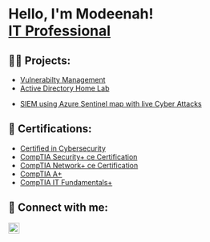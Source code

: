 <h1>Hello, I'm Modeenah! <br/> <a href="https://www.linkedin.com/in/Modeenahadeyemo/">IT Professional</a>

<h2>👨‍💻 Projects:</h2>
  
- [Vulnerabilty Management](https://github.com/mun4h/Vulnerabiltymanagement)
- [Active Directory Home Lab](https://github.com/mun4h/ActiveDirectoryUserCreation)
<!-- (https://github.com/joshmadakor1/AD_PS)

-->
- [SIEM using Azure Sentinel map with live Cyber Attacks](https://github.com/mun4h/SIEM--Azure-Sentinel)

 
<h2> 🤳 Certifications:</h2>
  
   - [Certified in Cybersecurity](https://www.credly.com/badges/e6280f3d-01be-4454-ac20-cb2c10d3dc08/public_url)
   - [CompTIA Security+ ce Certification](https://www.youracclaim.com/badges/19503404-cb15-492e-87fa-6f436d8cc28c/linked_in_profile)
   - [CompTIA Network+ ce Certification](https://www.youracclaim.com/badges/973ed780-5153-40be-9b77-460ff3af68b7/linked_in_profile)
   - [CompTIA A+](https://www.youracclaim.com/badges/1386c70c-b0bb-4437-84df-7a240d6002e2/linked_in_profile)
   - [CompTIA IT Fundamentals+](https://www.youracclaim.com/badges/d0acb2e0-6a62-4c7f-83ed-be4d555d4413/linked_in_profile)


 

<h2> 🤳 Connect with me:</h2>


[<img align="left" alt="ModeenahAdeyemo | LinkedIn" width="22px" src="https://cdn.jsdelivr.net/npm/simple-icons@v3/icons/linkedin.svg" />][linkedin]


[linkedin]: https://www.linkedin.com/in/modeenahadeyemo/

